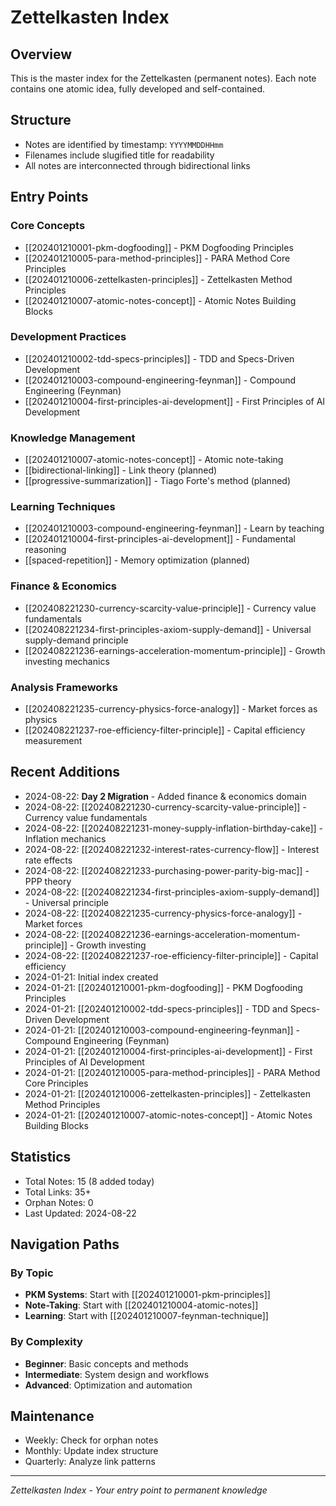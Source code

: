# Zettelkasten Index

## Overview
This is the master index for the Zettelkasten (permanent notes). Each note contains one atomic idea, fully developed and self-contained.

## Structure
- Notes are identified by timestamp: `YYYYMMDDHHmm`
- Filenames include slugified title for readability
- All notes are interconnected through bidirectional links

## Entry Points

### Core Concepts
- [[202401210001-pkm-dogfooding]] - PKM Dogfooding Principles
- [[202401210005-para-method-principles]] - PARA Method Core Principles
- [[202401210006-zettelkasten-principles]] - Zettelkasten Method Principles
- [[202401210007-atomic-notes-concept]] - Atomic Notes Building Blocks

### Development Practices
- [[202401210002-tdd-specs-principles]] - TDD and Specs-Driven Development
- [[202401210003-compound-engineering-feynman]] - Compound Engineering (Feynman)
- [[202401210004-first-principles-ai-development]] - First Principles of AI Development

### Knowledge Management
- [[202401210007-atomic-notes-concept]] - Atomic note-taking
- [[bidirectional-linking]] - Link theory (planned)
- [[progressive-summarization]] - Tiago Forte's method (planned)

### Learning Techniques
- [[202401210003-compound-engineering-feynman]] - Learn by teaching
- [[202401210004-first-principles-ai-development]] - Fundamental reasoning
- [[spaced-repetition]] - Memory optimization (planned)

### Finance & Economics
- [[202408221230-currency-scarcity-value-principle]] - Currency value fundamentals
- [[202408221234-first-principles-axiom-supply-demand]] - Universal supply-demand principle
- [[202408221236-earnings-acceleration-momentum-principle]] - Growth investing mechanics

### Analysis Frameworks
- [[202408221235-currency-physics-force-analogy]] - Market forces as physics
- [[202408221237-roe-efficiency-filter-principle]] - Capital efficiency measurement

## Recent Additions
<!-- Updated automatically -->
- 2024-08-22: **Day 2 Migration** - Added finance & economics domain
- 2024-08-22: [[202408221230-currency-scarcity-value-principle]] - Currency value fundamentals
- 2024-08-22: [[202408221231-money-supply-inflation-birthday-cake]] - Inflation mechanics
- 2024-08-22: [[202408221232-interest-rates-currency-flow]] - Interest rate effects
- 2024-08-22: [[202408221233-purchasing-power-parity-big-mac]] - PPP theory
- 2024-08-22: [[202408221234-first-principles-axiom-supply-demand]] - Universal principle
- 2024-08-22: [[202408221235-currency-physics-force-analogy]] - Market forces
- 2024-08-22: [[202408221236-earnings-acceleration-momentum-principle]] - Growth investing
- 2024-08-22: [[202408221237-roe-efficiency-filter-principle]] - Capital efficiency
- 2024-01-21: Initial index created
- 2024-01-21: [[202401210001-pkm-dogfooding]] - PKM Dogfooding Principles
- 2024-01-21: [[202401210002-tdd-specs-principles]] - TDD and Specs-Driven Development
- 2024-01-21: [[202401210003-compound-engineering-feynman]] - Compound Engineering (Feynman)
- 2024-01-21: [[202401210004-first-principles-ai-development]] - First Principles of AI Development
- 2024-01-21: [[202401210005-para-method-principles]] - PARA Method Core Principles
- 2024-01-21: [[202401210006-zettelkasten-principles]] - Zettelkasten Method Principles
- 2024-01-21: [[202401210007-atomic-notes-concept]] - Atomic Notes Building Blocks

## Statistics
- Total Notes: 15 (8 added today)
- Total Links: 35+
- Orphan Notes: 0
- Last Updated: 2024-08-22

## Navigation Paths

### By Topic
- **PKM Systems**: Start with [[202401210001-pkm-principles]]
- **Note-Taking**: Start with [[202401210004-atomic-notes]]
- **Learning**: Start with [[202401210007-feynman-technique]]

### By Complexity
- **Beginner**: Basic concepts and methods
- **Intermediate**: System design and workflows
- **Advanced**: Optimization and automation

## Maintenance
- Weekly: Check for orphan notes
- Monthly: Update index structure
- Quarterly: Analyze link patterns

---
*Zettelkasten Index - Your entry point to permanent knowledge*